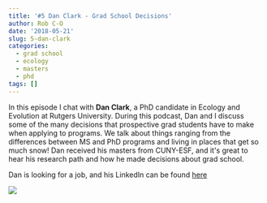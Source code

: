 ```yaml
---
title: '#5 Dan Clark - Grad School Decisions'
author: Rob C-O
date: '2018-05-21'
slug: 5-dan-clark
categories:
  - grad school
  - ecology
  - masters
  - phd
tags: []
---
```


In this episode I chat with **Dan Clark**, a PhD candidate in Ecology and Evolution at Rutgers University.  During this podcast, Dan and I discuss some of the many decisions that prospective grad students have to make when applying to programs.  We talk about things ranging from the differences between MS and PhD programs and living in places that get so much snow!  Dan received his masters from CUNY-ESF, and it's great to hear his research path and how he made decisions about grad school.

Dan is looking for a job, and his LinkedIn can be found [here](https://www.linkedin.com/in/daniel-clark-1013)

![](https://databasin2-filestore.s3.amazonaws.com/dangclark/images/avatar.png?v=1431480719)